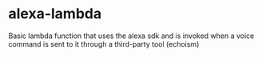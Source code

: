 # alexa-lambda
Basic lambda function that uses the alexa sdk and is invoked when a voice command is sent to it through a third-party tool (echoism)
